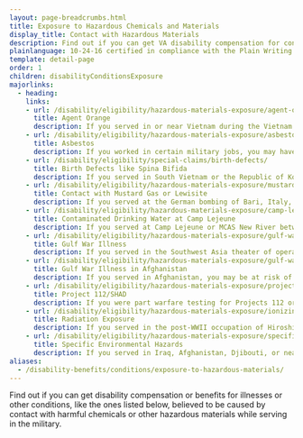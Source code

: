 ```yaml
---
layout: page-breadcrumbs.html
title: Exposure to Hazardous Chemicals and Materials
display_title: Contact with Hazardous Materials
description: Find out if you can get VA disability compensation for conditions believed to be caused by contact with environmental hazards while serving in the military.
plainlanguage: 10-24-16 certified in compliance with the Plain Writing Act
template: detail-page
order: 1
children: disabilityConditionsExposure
majorlinks:
  - heading:
    links:
    - url: /disability/eligibility/hazardous-materials-exposure/agent-orange/
      title: Agent Orange
      description: If you served in or near Vietnam during the Vietnam Era—or in certain related jobs—you may have had contact with Agent Orange and other toxic chemicals used to clear plants and trees during the war.
    - url: /disability/eligibility/hazardous-materials-exposure/asbestos/
      title: Asbestos
      description: If you worked in certain military jobs, you may have had contact with asbestos (toxic fibers once used in many buildings and products).
    - url: /disability/eligibility/special-claims/birth-defects/
      title: Birth Defects like Spina Bifida
      description: If you served in South Vietnam or the Republic of Korea during certain time periods, you may have had contact with chemicals like Agent Orange believed to cause birth defects in the children of Veterans.
    - url: /disability/eligibility/hazardous-materials-exposure/mustard-gas-lewisite/
      title: Contact with Mustard Gas or Lewisite
      description: If you served at the German bombing of Bari, Italy, in World War II or worked in certain other jobs, you may have had contact with mustard gas.
    - url: /disability/eligibility/hazardous-materials-exposure/camp-lejeune-water-contamination/
      title: Contaminated Drinking Water at Camp Lejeune
      description: If you served at Camp Lejeune or MCAS New River between August 1953 and December 1987, you may be at risk for certain illnesses believed to be caused by contaminants found in the drinking water during that time.
    - url: /disability/eligibility/hazardous-materials-exposure/gulf-war-illness-southwest-asia/
      title: Gulf War Illness
      description: If you served in the Southwest Asia theater of operations, you may be at risk of certain illnesses or other conditions linked to this region.
    - url: /disability/eligibility/hazardous-materials-exposure/gulf-war-illness-afghanistan/
      title: Gulf War Illness in Afghanistan
      description: If you served in Afghanistan, you may be at risk of certain illnesses or other conditions linked to this region.
    - url: /disability/eligibility/hazardous-materials-exposure/project-112-shad/
      title: Project 112/SHAD
      description: If you were part warfare testing for Projects 112 or Shipboard Hazard and Defense (SHAD) from 1962 to 1974, you may be at risk of illnesses believed to be caused by chemical testing.
    - url: /disability/eligibility/hazardous-materials-exposure/ionizing-radiation/
      title: Radiation Exposure
      description: If you served in the post-WWII occupation of Hiroshima or Nagasaki, were imprisoned in Japan, worked with or near nuclear weapons testing, or served at a gaseous diffusion plant or in certain other jobs, you may be at risk for illnesses believed to be caused by radiation.
    - url: /disability/eligibility/hazardous-materials-exposure/specific-environmental-hazards/
      title: Specific Environmental Hazards
      description: If you served in Iraq, Afghanistan, Djibouti, or near Atsugi, Japan, you may have had contact with toxic chemicals in the air, water, or soil.
aliases:
  - /disability-benefits/conditions/exposure-to-hazardous-materials/
---
```


<div class="va-introtext">

Find out if you can get disability compensation or benefits for illnesses or other conditions, like the ones listed below, believed to be caused by contact with harmful chemicals or other hazardous materials while serving in the military.

</div>
